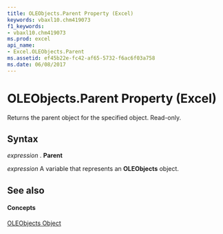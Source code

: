 ```yaml
---
title: OLEObjects.Parent Property (Excel)
keywords: vbaxl10.chm419073
f1_keywords:
- vbaxl10.chm419073
ms.prod: excel
api_name:
- Excel.OLEObjects.Parent
ms.assetid: ef45b22e-fc42-af65-5732-f6ac6f03a758
ms.date: 06/08/2017
---
```



# OLEObjects.Parent Property (Excel)

Returns the parent object for the specified object. Read-only.


## Syntax

 _expression_ . **Parent**

 _expression_ A variable that represents an **OLEObjects** object.


## See also


#### Concepts


[OLEObjects Object](oleobjects-object-excel.md)

